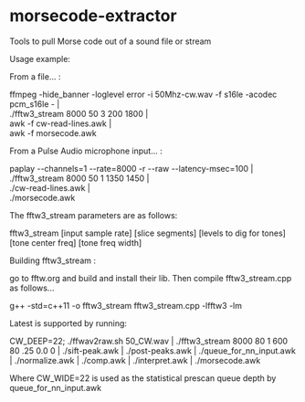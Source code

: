 # morsecode-extractor
Tools to pull Morse code out of a sound file or stream

Usage example:

From a file... :

ffmpeg -hide_banner -loglevel error -i 50Mhz-cw.wav -f s16le -acodec pcm_s16le - |\
./fftw3_stream 8000 50 3 200 1800 |\
awk -f cw-read-lines.awk |\
awk -f morsecode.awk



From a Pulse Audio microphone input... :

paplay --channels=1 --rate=8000 -r --raw --latency-msec=100 |\
./fftw3_stream 8000 50 1 1350 1450 |\
./cw-read-lines.awk |\
./morsecode.awk



The fftw3_stream parameters are as follows:

fftw3_stream [input sample rate] [slice segments] [levels to dig for tones] [tone center freq] [tone freq width]




Building fftw3_stream :

go to fftw.org and build and install their lib.  Then compile fftw3_stream.cpp as follows... 

g++ -std=c++11 -o fftw3_stream fftw3_stream.cpp -lfftw3 -lm



Latest is supported by running:

CW_DEEP=22; ./ffwav2raw.sh 50_CW.wav | ./fftw3_stream 8000 80 1 600 80 .25 0.0 0 | ./sift-peak.awk | ./post-peaks.awk | ./queue_for_nn_input.awk | ./normalize.awk | ./comp.awk | ./interpret.awk | ./morsecode.awk

Where CW_WIDE=22 is used as the statistical prescan queue depth by queue_for_nn_input.awk

